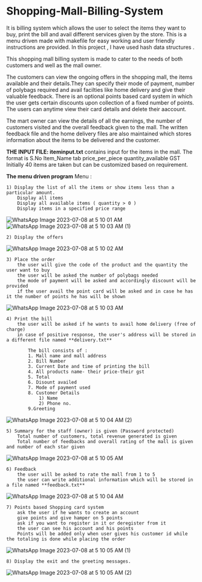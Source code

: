 # Shopping-Mall-Billing-System
It is billing system which allows the user to select the items they want to buy, print the bill and avail different services given by the store.
This is a menu driven made with makefile for easy working and user friendly instructions are provided. In this project , I have used hash data structures .

This shopping mall billing system is made to cater to the needs of both customers and well as the mall owner. 

The customers can view the ongoing offers in the shopping mall, the items available and their details.They can specify their mode of payment, number of polybags required and avail facilties like home delivery and give their valuable feedback. There is an optional points based card system in which the user gets certain discounts upon collection of a fixed number of points. The users can anytime view their card details and delete their aaccount.

The mart owner can view the details of all the earnings, the number of customers visited and the overall feedback given to the mall. The written feedback file and the home delivery files are also maintained which stores information about the items to be delivered and the customer. 


**THE INPUT FILE: iteminput.txt**
contains input for the items in the mall. 
The format is S.No Item_Name tab price_per_piece quantity_available GST
Initially 40 items are taken but can be customized based on requirement.

**The menu driven program**
 Menu :
			
	1) Display the list of all the items or show items less than a particular amount.	
		Display all items
		Display all available items ( quantity > 0 )
		Display items in a specified price range

  ![WhatsApp Image 2023-07-08 at 5 10 01 AM](https://github.com/A-Shubhi/Shopping-Mall-Billing-System/assets/95265187/b9c36e50-9ea5-4aff-8acf-9850d2c4a8b5)
![WhatsApp Image 2023-07-08 at 5 10 03 AM (1)](https://github.com/A-Shubhi/Shopping-Mall-Billing-System/assets/95265187/7546c412-392d-4785-bad7-0724465275bf)

	
	2) Display the offers  
 ![WhatsApp Image 2023-07-08 at 5 10 02 AM](https://github.com/A-Shubhi/Shopping-Mall-Billing-System/assets/95265187/ed76d02d-1a42-40dc-91b7-b8809700eb7a)

	
	3) Place the order
		the user will give the code of the product and the quantity the user want to buy 
		the user will be asked the number of polybags needed
		the mode of payment will be asked and accordingly discount will be provided
		if the user avail the point card will be asked and in case he has it the number of points he has will be shown 
  ![WhatsApp Image 2023-07-08 at 5 10 03 AM](https://github.com/A-Shubhi/Shopping-Mall-Billing-System/assets/95265187/67fb2333-3c7c-4914-9817-46f449a9cc2a)

		 
	4) Print the bill
		the user will be asked if he wants to avail home delivery (free of charge)
		in case of positive response, the user's address will be stored in a different file named **delivery.txt**
		
			The bill consists of : 
			1. Mall name and mall address
			2. Bill Number
			3. Current Date and time of printing the bill
			4. All products name- their price-their gst
			5. Total 
			6. Disount availed 
			7. Mode of payment used
			8. Customer Details
				1) Name 
				2) Phone no. 
			9.Greeting
 ![WhatsApp Image 2023-07-08 at 5 10 04 AM (2)](https://github.com/A-Shubhi/Shopping-Mall-Billing-System/assets/95265187/3b903a41-0177-442c-8cb0-3b817380bbf1)


	5) Summary for the staff (owner) is given (Password protected)
		Total number of customers, total revenue generated is given
		Total number of feedbacks and overall rating of the mall is given and number of each star given 
  ![WhatsApp Image 2023-07-08 at 5 10 05 AM](https://github.com/A-Shubhi/Shopping-Mall-Billing-System/assets/95265187/64696220-9237-4dcd-a7d1-2d7c3dfd6c77)


  	6) Feedback
		the user will be asked to rate the mall from 1 to 5
		the user can write additional information which will be stored in a file named **feedback.txt**
![WhatsApp Image 2023-07-08 at 5 10 04 AM](https://github.com/A-Shubhi/Shopping-Mall-Billing-System/assets/95265187/c57e84ee-60e9-4253-b065-091a1ada3cdd)

	7) Points based Shopping card system
		ask the user if he wants to create an account
		give points and give hamper on 5 points
		ask if you want to register in it or deregister from it
		the user can see his account and his points
		Points will be added only when user gives his customer id while the totaling is done while placing the order
![WhatsApp Image 2023-07-08 at 5 10 05 AM (1)](https://github.com/A-Shubhi/Shopping-Mall-Billing-System/assets/95265187/6fe91f89-48ba-4f98-8f40-b10b659b19ee)

	8) Display the exit and the greeting messages.

 ![WhatsApp Image 2023-07-08 at 5 10 05 AM (2)](https://github.com/A-Shubhi/Shopping-Mall-Billing-System/assets/95265187/20780028-43a4-4d67-b2de-025c6ddfa252)

